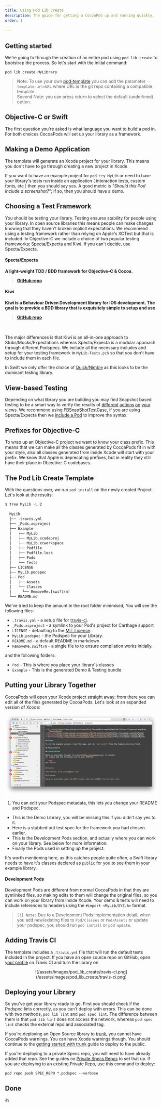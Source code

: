```yaml
---
title: Using Pod Lib Create
description: The guide for getting a CocoaPod up and running quickly.
order: 1

---
```


## Getting started

We're going to through the creation of an entire pod using `pod lib create` to bootstrap the process. So let's start with the initial command:

```
pod lib create MyLibrary
```

> Note: To use your own [pod-template](https://github.com/cocoapods/pod-template) you can add the parameter `--template-url=URL` where URL is the git repo containing a compatible template.<br/>Second Note: you can press return to select the default (underlined) option.

## Objective-C or Swift

The first question you're asked is what language you want to build a pod in. For both choices CocoaPods will set up your library as a framework.

## Making a Demo Application

The template will generate an Xcode project for your library. This means you don't have to go through creating a new project in Xcode.

If you want to have an example project for `pod try MyLib` or need to have your library's tests run inside an application ( interaction tests, custom fonts, etc ) then you should say yes. A good metric is _"Should this Pod include a screenshot?"_; if so, then you should have a demo.

## Choosing a Test Framework

You should be testing your library. Testing ensures stability for people using your library. In open source libraries this means people can make changes knowing that they haven't broken implicit expectations. We recommend using a testing framework rather than relying on Apple's XCTest but that is included. In Objective-C we include a choice of two popular testing frameworks; Specta/Expecta and Kiwi. If you can't decide, use Specta/Expecta.

<article class="col-md-6 col-lg-6">
<h4>Specta/Expecta<h4/>
<p>A light-weight TDD / BDD framework for Objective-C & Cocoa.</p>
<blockquote><a href="https://github.com/specta/specta">GitHub repo</a></blockquote>
</article>

<article class="col-md-6 col-lg-6">
<h4>Kiwi<h4/>
<p>Kiwi is a Behaviour Driven Development library for iOS development. The goal is to provide a BDD library that is exquisitely simple to setup and use.</p>
<blockquote><a href="https://github.com/kiwi-bdd/Kiwi">GitHub repo</a></blockquote>
</article>
<div class="clearfix"></div>

&nbsp;

The major differences is that Kiwi is an all-in-one approach to Stubs/Mocks/Expectations whereas Specta/Expecta is a modular approach through different Podspecs. We include all the necessary includes and setup for your testing framework in `MyLib-Tests.pch` so that you don't have to include them in each file.

In Swift we only offer the choice of [Quick/Nimble](https://github.com/Quick/Quick) as this looks to be the dominant testing library.

## View-based Testing

Depending on what library you are building you may find Snapshot based testing to be a smart way to verify the results of [different](https://github.com/neilang/NAMapKit/blob/master/Demo/DemoTests/NAInteractiveDemoViewControllerTests.m) [actions](https://github.com/orta/ORStackView/blob/master/ORStackViewExampleTests/ORFourthViewControllerTests.m) [on](https://github.com/liaojinxing/StarRatingView/blob/599390e258b44e8efe2121356bac5d74494086f9/StarRatingViewTests/StarRatingViewTests.m) [your](https://github.com/AshFurrow/ARCollectionViewMasonryLayout/blob/58f2b987756bd1d1b710a74c51aa48204006fc99/IntegrationTests/ARCollectionViewMasonryLayoutTests.m) [views](https://github.com/yujinakayama/NAKPlaybackIndicatorView/blob/b81c29b399e109c56024eefdffd89dfd606d662c/Tests/SnapshotTests.m). We recommend using [FBSnapShotTestCase](https://github.com/facebook/ios-snapshot-test-case), if you are using Specta/Expecta then we [include a Pod](https://github.com/dblock/ios-snapshot-test-case-expecta) to improve the syntax.

## Prefixes for Objective-C

To wrap up an Objective-C project we want to know your class prefix. This means that we can make all the classes generated by CocoaPods fit in with your style, also all classes generated from inside Xcode will start with your prefix. We know that Apple is deprecating prefixes, but in reality they still have their place in Objective-C codebases.

## The Pod Lib Create Template

With the questions over, we run `pod install` on the newly created Project. Let's look at the results:

```
$ tree MyLib -L 2

  MyLib
  ├── .travis.yml
  ├── _Pods.xcproject
  ├── Example
  │   ├── MyLib
  │   ├── MyLib.xcodeproj
  │   ├── MyLib.xcworkspace
  │   ├── Podfile
  │   ├── Podfile.lock
  │   ├── Pods
  │   └── Tests
  ├── LICENSE
  ├── MyLib.podspec
  ├── Pod
  │   ├── Assets
  │   └── Classes
  │     └── RemoveMe.[swift/m]
  └── README.md
```

We've tried to keep the amount in the root folder minimised, You will see the following files:

* `.travis.yml` - a setup file for [travis-ci](https://travis-ci.org/).
* `_Pods.xcproject` - a symlink to your Pod's project for Carthage support
* `LICENSE` - defaulting to the [MIT License](http://en.wikipedia.org/wiki/MIT_License).
* `MyLib.podspec` - the Podspec for your Library.
* `README.md` - a default README in markdown.
* `RemoveMe.swift/m` - a single file to to ensure compilation works initially.

and the following folders:

* `Pod` - This is where you place your library's classes
* `Example` - This is the generated Demo & Testing bundle

## Putting your Library Together

CocoaPods will open your Xcode project straight away; from there you can edit all of the files generated by CocoaPods. Let's look at an expanded version of Xcode:

<center>
<a href="/assets/images/pod_lib_create/xcode.png"><img src="/assets/images/pod_lib_create/xcode.png" class="image-zoom"></a>
</center>

1. You can edit your Podspec metadata, this lets you change your README and Podspec.
* This is the Demo Library, you will be missing this if you didn't say yes to it.
* Here is a stubbed out test spec for the framework you had chosen earlier.
* This is the Development Pods section, and actually where you can work on your library. See below for more information.
* Finally the Pods used in setting up the project.

It's worth mentioning here, as this catches people quite often, a Swift library needs to have it's classes declared as `public` for you to see them in your example library.

#### Development Pods

Development Pods are different from normal CocoaPods in that they are symlinked files, so making edits to them will change the original files, so you can work on your library from inside Xcode. Your demo & tests will need to include references to headers using the `#import <MyLib/XYZ.h>` format.

> `[!] Note:` Due to a Development Pods implementation detail, when you add new/existing files to `Pod/Classes` or `Pod/Assets` or update your podspec, you should run `pod install` or `pod update`.

## Adding Travis CI

The template includes a `.travis.yml` file that will run the default tests included in the project. If you have an open source repo on GitHub, open [your profile](https://travis-ci.org/profile/) on Travis CI and turn the library on.

<center>
![/assets/images/pod_lib_create/travis-ci.png](/assets/images/pod_lib_create/travis-ci.png)
</center>


## Deploying your Library

So you've got your library ready to go. First you should check if the Podspec lints correctly, as you can't deploy with errors. This can be done with two methods, `pod lib lint` and `pod spec lint`. The difference between them is that `pod lib lint` does not access the network, whereas `pod spec lint` checks the external repo and associated tag.

If you're deploying an Open Source library to [trunk](https://guides.cocoapods.org/making/getting-setup-with-trunk), you cannot have CocoaPods warnings. You can have Xcode warnings though. You should continue to the [getting started with trunk](https://guides.cocoapods.org/making/getting-setup-with-trunk) guide to deploy to the public.

If you're deploying to a private Specs repo, you will need to have already added that repo. See the guides on [Private Specs Repos](https://guides.cocoapods.org/making/private-cocoapods) to set that up. If you are deploying to an existing Private Repo, use this command to deploy:


```
pod repo push SPEC_REPO *.podspec --verbose
```

## Done

&#128077;
